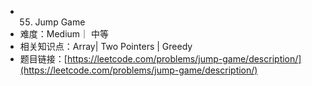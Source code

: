 * 55. Jump Game
* 难度：Medium｜ 中等
* 相关知识点：Array| Two Pointers | Greedy
* 题目链接：[https://leetcode.com/problems/jump-game/description/](https://leetcode.com/problems/jump-game/description/)
